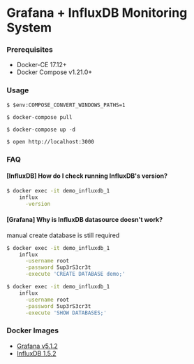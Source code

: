 # Grafana + InfluxDB Monitoring System

### Prerequisites

- Docker-CE 17.12+
- Docker Compose v1.21.0+

### Usage

    $ $env:COMPOSE_CONVERT_WINDOWS_PATHS=1

    $ docker-compose pull

    $ docker-compose up -d

    $ open http://localhost:3000

### FAQ

#### [InfluxDB] How do I check running InfluxDB's version?

```bash
$ docker exec -it demo_influxdb_1                                             \
    influx                                                                    \
      -version
```

#### [Grafana] Why is InfluxDB datasource doesn't work?

manual create database is still required

```bash
$ docker exec -it demo_influxdb_1                                             \
    influx                                                                    \
      -username root                                                          \
      -password 5up3rS3cr3t                                                   \
      -execute 'CREATE DATABASE demo;'

$ docker exec -it demo_influxdb_1                                             \
    influx                                                                    \
      -username root                                                          \
      -password 5up3rS3cr3t                                                   \
      -execute 'SHOW DATABASES;'
```


### Docker Images

- [Grafana v5.1.2][docker-image-grafana]
- [InfluxDB 1.5.2][docker-image-influxdb]

[docker-image-influxdb]: https://hub.docker.com/_/influxdb/
[docker-image-grafana]: https://hub.docker.com/r/grafana/grafana/
